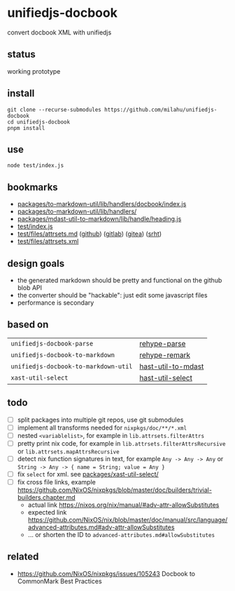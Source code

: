 # unifiedjs-docbook

convert docbook XML with unifiedjs

## status

working prototype

## install

```
git clone --recurse-submodules https://github.com/milahu/unifiedjs-docbook
cd unifiedjs-docbook
pnpm install
```

## use

```
node test/index.js
```

## bookmarks

* [packages/to-markdown-util/lib/handlers/docbook/index.js](packages/to-markdown-util/lib/handlers/docbook/index.js)
* [packages/to-markdown-util/lib/handlers/](packages/to-markdown-util/lib/handlers/)
* [packages/mdast-util-to-markdown/lib/handle/heading.js](packages/mdast-util-to-markdown/lib/handle/heading.js)
* [test/index.js](test/index.js)
* [test/files/attrsets.md](test/files/attrsets.md) ([github](https://github.com/milahu/unifiedjs-docbook/blob/main/test/files/attrsets.md)) ([gitlab](https://gitlab.com/milahu/unifiedjs-docbook/-/blob/main/test/files/attrsets.md)) ([gitea](https://try.gitea.io/milahu/unifiedjs-docbook/src/branch/main/test/files/attrsets.md)) ([srht](https://git.sr.ht/~milahu/unifiedjs-docbook/tree/main/item/test/files/attrsets.md))
* [test/files/attrsets.xml](test/files/attrsets.xml)

## design goals

* the generated markdown should be pretty and functional on the github blob API
* the converter should be "hackable": just edit some javascript files
* performance is secondary

## based on

| | |
| --- | --- |
| `unifiedjs-docbook-parse` | [rehype-parse](https://github.com/rehypejs/rehype/tree/main/packages/rehype-parse) |
| `unifiedjs-docbook-to-markdown` | [rehype-remark](https://github.com/rehypejs/rehype-remark) |
| `unifiedjs-docbook-to-markdown-util` | [hast-util-to-mdast](https://github.com/syntax-tree/hast-util-to-mdast) |
| `xast-util-select` | [hast-util-select](https://github.com/syntax-tree/hast-util-select) |

## todo

- [ ] split packages into multiple git repos, use git submodules
- [ ] implement all transforms needed for `nixpkgs/doc/**/*.xml`
- [ ] nested `<variablelist>`, for example in `lib.attrsets.filterAttrs`
- [ ] pretty print nix code, for example in `lib.attrsets.filterAttrsRecursive` or `lib.attrsets.mapAttrsRecursive`
- [ ] detect nix function signatures in text, for example `Any -> Any -> Any` or `String -> Any -> { name = String; value = Any }`
- [ ] fix `select` for xml. see [packages/xast-util-select/](packages/xast-util-select/)
- [ ] fix cross file links, example https://github.com/NixOS/nixpkgs/blob/master/doc/builders/trivial-builders.chapter.md
  - actual link https://nixos.org/nix/manual/#adv-attr-allowSubstitutes
  - expected link https://github.com/NixOS/nix/blob/master/doc/manual/src/language/advanced-attributes.md#adv-attr-allowSubstitutes
  - ... or shorten the ID to `advanced-attributes.md#allowSubstitutes`

## related

* https://github.com/NixOS/nixpkgs/issues/105243 Docbook to CommonMark Best Practices
